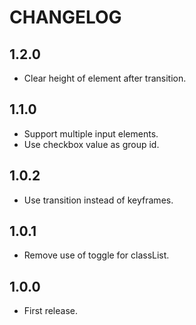 # CHANGELOG

## 1.2.0

* Clear height of element after transition.

## 1.1.0

* Support multiple input elements.
* Use checkbox value as group id.

## 1.0.2

* Use transition instead of keyframes.

## 1.0.1

* Remove use of toggle for classList.

## 1.0.0

* First release.

